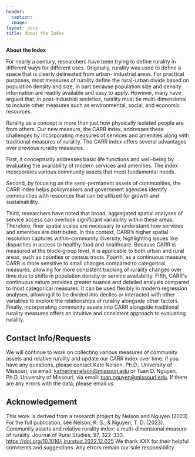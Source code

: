 ```yaml
---
header: 
  caption: 
  image: 
layout: docs
title: About the Index
---
```




**About the Index**

For nearly a century, researchers have been trying to define rurality in different ways for different
uses. Originally, rurality was used to define a space that is clearly delineated from urban-
industrial areas. For practical purposes, most measures of rurality define the rural-urban divide
based on population density and size, in part because population size and density information are
readily available and easy to apply. However, many have argued that, in post-industrial societies,
rurality must be multi-dimensional to include other measures such as environmental, social, and
economic resources. 

Rurality as a concept is more than just how physically isolated people are
from others. Our new measure, the CARR index, addresses these challenges by incorporating
measures of services and amenities along with traditional measures of rurality.
The CARR index offers several advantages over previous rurality measures. 

First, it conceptually
addresses basic life functions and well-being by evaluating the availability of modern services
and amenities. The index incorporates various community assets that meet fundamental needs.

Second, by focusing on the semi-permanent assets of communities, the CARR index helps
policymakers and government agencies identify communities with resources that can be utilized
for growth and sustainability. 

Third, researchers have noted that broad, aggregated spatial
analyses of service access can overlook significant variability within these areas. Therefore, finer
spatial scales are necessary to understand how services and amenities are distributed. In this
context, CARR’s higher spatial resolution captures within-community diversity, highlighting
issues like disparities in access to healthy food and healthcare. Because CARR is measured at the
block-group level, it is applicable to both urban and rural areas, such as counties or census tracts.
Fourth, as a continuous measure, CARR is more sensitive to small changes compared to
categorical measures, allowing for more consistent tracking of rurality changes over time due to
shifts in population density or service availability. Fifth, CARR&#39;s continuous nature provides
greater nuance and detailed analysis compared to most categorical measures. It can be used
flexibly in modern regression analyses, allowing it to be divided into deciles or interacted with
other variables to explore the relationships of rurality alongside other factors. Finally,
incorporating community assets into CARR alongside traditional rurality measures offers an
intuitive and consistent approach to evaluating rurality.


## Contact Info/Requests
We will continue to work on collecting various measures of community assets and relative
rurality and update our CARR index over time. If you have any questions, please contact Kate
Nelson, Ph.D., University of Missouri, via email: katherinenelson@missouri.edu or Tuan D.
Nguyen, Ph.D, University of Missouri, via email: tuan.nguyen@missouri.edu. If there are any
errors with the data, please email us.

## Acknowledgement
This work is derived from a research project by Nelson and Nguyen (2023).
For the full publication, see Nelson, K. S., &amp; Nguyen, T. D. (2023). Community assets and
relative rurality index: a multi-dimensional measure of rurality. Journal of Rural Studies, 97,
322-333. https://doi.org/10.1016/j.jrurstud.2022.12.025
We thank XXX for their helpful comments and suggestions. Any errors remain our sole
responsibility.
